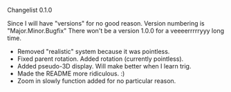 Changelist 0.1.0

Since I will have "versions" for no good reason. Version numbering is "Major.Minor.Bugfix"
There won't be a version 1.0.0 for a veeeerrrrryyy long time.

- Removed "realistic" system because it was pointless.
- Fixed parent rotation. Added rotation (currently pointless).
- Added pseudo-3D display. Will make better when I learn trig.
- Made the README more ridiculous. :)
- Zoom in slowly function added for no particular reason.